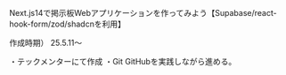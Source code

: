 Next.js14で掲示板Webアプリケーションを作ってみよう【Supabase/react-hook-form/zod/shadcnを利用】

作成時期）
25.5.11〜

・テックメンターにて作成
・Git GitHubを実践しながら進める。